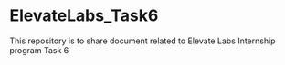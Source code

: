 # ElevateLabs_Task6
This repository is to share document related to Elevate Labs Internship program Task 6
